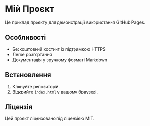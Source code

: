 # Мій Проєкт
Це приклад проєкту для демонстрації використання GitHub Pages.

## Особливості
- Безкоштовний хостинг із підтримкою HTTPS
- Легке розгортання
- Документація у зручному форматі Markdown

## Встановлення
1. Клонуйте репозиторій.
2. Відкрийте `index.html` у вашому браузері.

## Ліцензія
Цей проєкт ліцензовано під ліцензією MIT.